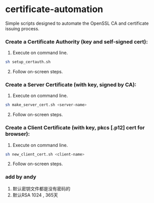 certificate-automation
======================

Simple scripts designed to automate the OpenSSL CA and certificate issuing process.


### Create a Certificate Authority (key and self-signed cert):

1.  Execute on command line.

```bash
sh setup_certauth.sh
```

2.  Follow on-screen steps.

### Create a Server Certificate (with key, signed by CA):

1.  Execute on command line.

```bash
sh make_server_cert.sh <server-name>
```

2.  Follow on-screen steps.

### Create a Client Certificate (with key, pkcs [.p12] cert for browser):

1.  Execute on command line.

```bash
sh new_client_cert.sh <client-name>
```

2.  Follow on-screen steps.

### add by andy 
1. 默认密钥文件都是没有密码的
2. 默认RSA 1024 , 365天
